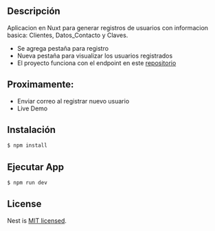 ## Descripción

Aplicacion en Nuxt para generar registros de usuarios con informacion basica: Clientes, Datos_Contacto y Claves.

- Se agrega pestaña para registro
- Nueva pestaña para visualizar los usuarios registrados
- El proyecto funciona con el endpoint en este [repositorio](https://github.com/dev-oiram/registroAPI)

## Proximamente:
- Enviar correo al registrar nuevo usuario
- Live Demo

## Instalación

```bash
$ npm install
```

## Ejecutar App

```bash
$ npm run dev
```


## License

Nest is [MIT licensed](LICENSE).

